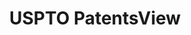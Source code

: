 ---
layout: default
bigquery: https://console.cloud.google.com/bigquery?p=patents-public-data&d=patentsview&page=dataset
citation: Attribution should be given to PatentsView for use, distribution, or derivative
  works.
code: https://github.com/CSSIP-AIR/PatentsView-Code-Snippets/
contributors: USPTO
cost: None
description: 'PatentsView includes US patent data including raw data (summaries, applications,
  pregrant applications), disambugations of inventors and assignees, and inventor
  gender estimates.  Also foreign priority data, # of figures and sheets, and government
  interest statements.'
documentation: https://patentsview.org/query/builder-faqs
last_edit: 04/08/2022, 20:59:57
location: https://patentsview.org/
maintained_by: USPTO
record_creation_timestamp: 12/2/2020 17:20:46
schema_fields:
- term_extension
- num_figures
- field_title
- type
- classification_status
- citation_id
- number
- disamb_inventor_id_20190820
- title
- doctype
- num_sheets
- field_id
- category
- designation
- section
- location_id
- longitude
- exemplary
- disamb_assignee_id_20200630
- disamb_inventor_id_20200630
- county_fips
- ipc_version_indicator
- group
- level_two
- _102_date
- disclaimer_date
- filename
- subcategory_id
- county
- disamb_inventor_id_20201229
- disamb_inventor_id_20191231
- main_group
- length
- disamb_inventor_id_20180528
- mainclass_id
- fname
- application_id
- disamb_assignee_id_20190820
- country_transformed
- level_one
- date
- sequence
- disamb_inventor_id_20191008
- id
- name_first
- lapse_of_patent
- latitude
- inventor_id
- f371_date
- num_claims
- rule_47
- lname
- kind
- assignee_id
- _371_date
- publication_number
- series_code
- gi_statement
- term_disclaimer
- contract_award_number
- num
- classification_value
- subgroup
- classification_data_source
- disamb_assignee_id_20181127
- disamb_assignee_id_20191231
- action_date
- reldocno
- ipc_class
- withdrawn
- latlong
- rawlocation_id
- disamb_assignee_id_20200331
- role
- latin_name
- term_grant
- country
- symbol_position
- disamb_inventor_id_20170307
- relkind
- text
- f102_date
- male
- disamb_inventor_id_20171003
- name
- group_id
- rawinventor_id
- status
- name_last
- uuid
- attribution_status
- section_id
- disamb_inventor_id_20190312
- disamb_assignee_id_20191008
- classification_level
- lawyer_id
- category_id
- subsection_id
- male_flag
- deceased
- subclass_id
- rel_id
- subgroup_id
- subclass
- state_fips
- disamb_assignee_id_20190312
- level_three
- organization_id
- variety
- applicant_type
- rawassignee_id
- city
- disamb_inventor_id_20171226
- abstract
- state
- organization
- disamb_inventor_id_20200331
- dependent
- patent_id
- disamb_inventor_id_20170808
- doc_type
- disamb_inventor_id_20200929
- sector_title
- disamb_inventor_id_20181127
- disamb_assignee_id_20200929
shortname: patentsview
tags:
- disambiguation
- United States
- gender
terms_of_use: Creative Commons Attribution 4.0 International License.
timeframe: 1963-1999
title: USPTO PatentsView
uuid: cf1780b1-e265-4e49-8d1d-83b9cfe0fd9a
---
